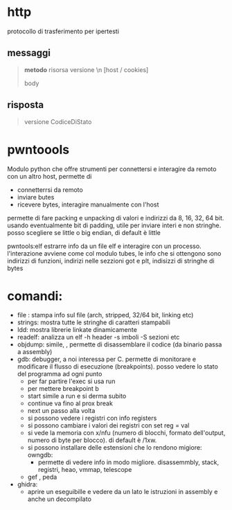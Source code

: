 # http
protocollo di trasferimento per ipertesti
## messaggi
> **metodo**    risorsa   versione    \n
> [host / cookies]
>
> body

## risposta
> versione CodiceDiStato
>
# pwntoools
Modulo python che offre strumenti per connettersi e interagire da remoto con un altro host, permette di 
* connetterrsi da remoto
* inviare butes
* ricevere bytes, interagire manualmente con l'host

permette di fare packing e unpacking di valori e indirizzi da 8, 16, 32, 64 bit. usando eventualmente bit di padding, utile per inviare interi e non stringhe. posso scegliere se little o big endian, di default è little

pwntools:elf
estrarre info da un file elf e interagire con un processo. l'interazione avviene come col modulo tubes, le info che si ottengono sono indirizzi di funzioni, indirizi nelle sezzioni got e plt, indisizzi di stringhe di bytes

# comandi:
* file : stampa info sul file (arch, stripped, 32/64 bit, linking etc)
* strings: mostra tutte le stringhe di caratteri stampabili
* ldd: mostra librerie linkate dinamicamente
* readelf: analizza un elf -h header -s imboli -S sezioni etc
* objdump: simile, , permette di disassemblare il codice (da binario passa a assembly)
* gdb: debugger, a noi interessa per C. permette di monitorare e modificare il flusso di esecuzione (breakpoints). posso vedere lo stato del programma ad ogni punto
  * per far partire l'exec si usa run
  * per mettere breakpoint b
  * start simile a run e si derma subito
  * continue va fino al prox break
  * next un passo alla volta
  * si possono vedere i registri con info registers
  * si possono cambiare i valori dei registri con set reg = val
  * si vede la memoria con x/nfu (numero di blocchi, formato dell'output, numero di byte per blocco). di default è /1xw.
  * si possono installare delle estensioni che lo rendono migiore: owngdb:
    * permette di vedere info in modo migliore. disassemmbly, stack, registri, heao, vmmap, telescope
  *  gef , peda
*  ghidra:
   *  aprire un eseguibille e vedere da un lato le istruzioni in assembly e anche un decompilato